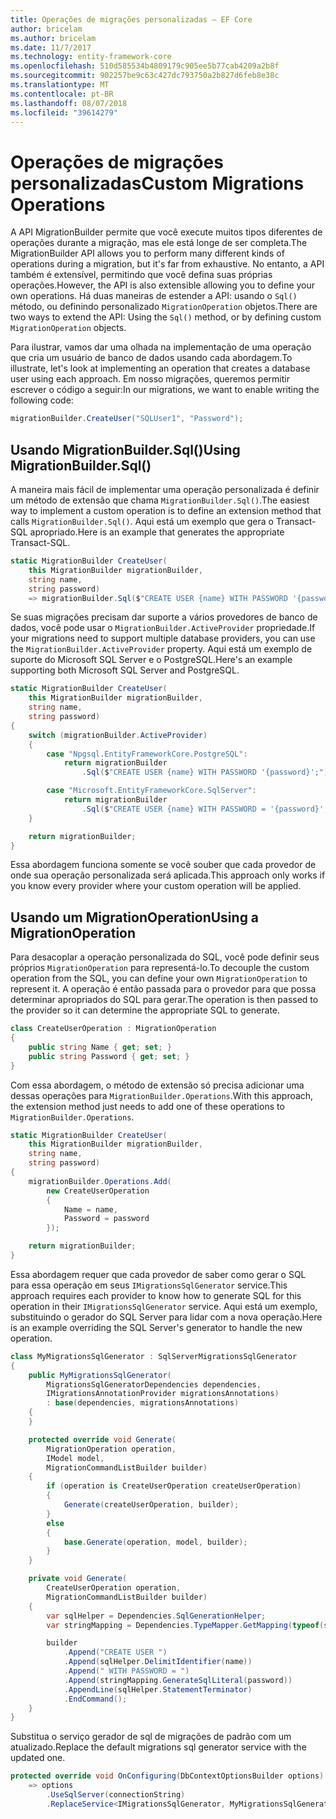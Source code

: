 ```yaml
---
title: Operações de migrações personalizadas – EF Core
author: bricelam
ms.author: bricelam
ms.date: 11/7/2017
ms.technology: entity-framework-core
ms.openlocfilehash: 510d585534b4809179c905ee5b77cab4209a2b8f
ms.sourcegitcommit: 902257be9c63c427dc793750a2b827d6feb8e38c
ms.translationtype: MT
ms.contentlocale: pt-BR
ms.lasthandoff: 08/07/2018
ms.locfileid: "39614279"
---
```

<a name="custom-migrations-operations"></a><span data-ttu-id="18fcb-102">Operações de migrações personalizadas</span><span class="sxs-lookup"><span data-stu-id="18fcb-102">Custom Migrations Operations</span></span>
============================
<span data-ttu-id="18fcb-103">A API MigrationBuilder permite que você execute muitos tipos diferentes de operações durante a migração, mas ele está longe de ser completa.</span><span class="sxs-lookup"><span data-stu-id="18fcb-103">The MigrationBuilder API allows you to perform many different kinds of operations during a migration, but it's far from exhaustive.</span></span> <span data-ttu-id="18fcb-104">No entanto, a API também é extensível, permitindo que você defina suas próprias operações.</span><span class="sxs-lookup"><span data-stu-id="18fcb-104">However, the API is also extensible allowing you to define your own operations.</span></span> <span data-ttu-id="18fcb-105">Há duas maneiras de estender a API: usando o `Sql()` método, ou definindo personalizado `MigrationOperation` objetos.</span><span class="sxs-lookup"><span data-stu-id="18fcb-105">There are two ways to extend the API: Using the `Sql()` method, or by defining custom `MigrationOperation` objects.</span></span>

<span data-ttu-id="18fcb-106">Para ilustrar, vamos dar uma olhada na implementação de uma operação que cria um usuário de banco de dados usando cada abordagem.</span><span class="sxs-lookup"><span data-stu-id="18fcb-106">To illustrate, let's look at implementing an operation that creates a database user using each approach.</span></span> <span data-ttu-id="18fcb-107">Em nosso migrações, queremos permitir escrever o código a seguir:</span><span class="sxs-lookup"><span data-stu-id="18fcb-107">In our migrations, we want to enable writing the following code:</span></span>

``` csharp
migrationBuilder.CreateUser("SQLUser1", "Password");
```

<a name="using-migrationbuildersql"></a><span data-ttu-id="18fcb-108">Usando MigrationBuilder.Sql()</span><span class="sxs-lookup"><span data-stu-id="18fcb-108">Using MigrationBuilder.Sql()</span></span>
----------------------------
<span data-ttu-id="18fcb-109">A maneira mais fácil de implementar uma operação personalizada é definir um método de extensão que chama `MigrationBuilder.Sql()`.</span><span class="sxs-lookup"><span data-stu-id="18fcb-109">The easiest way to implement a custom operation is to define an extension method that calls `MigrationBuilder.Sql()`.</span></span>
<span data-ttu-id="18fcb-110">Aqui está um exemplo que gera o Transact-SQL apropriado.</span><span class="sxs-lookup"><span data-stu-id="18fcb-110">Here is an example that generates the appropriate Transact-SQL.</span></span>

``` csharp
static MigrationBuilder CreateUser(
    this MigrationBuilder migrationBuilder,
    string name,
    string password)
    => migrationBuilder.Sql($"CREATE USER {name} WITH PASSWORD '{password}';");
```

<span data-ttu-id="18fcb-111">Se suas migrações precisam dar suporte a vários provedores de banco de dados, você pode usar o `MigrationBuilder.ActiveProvider` propriedade.</span><span class="sxs-lookup"><span data-stu-id="18fcb-111">If your migrations need to support multiple database providers, you can use the `MigrationBuilder.ActiveProvider` property.</span></span> <span data-ttu-id="18fcb-112">Aqui está um exemplo de suporte do Microsoft SQL Server e o PostgreSQL.</span><span class="sxs-lookup"><span data-stu-id="18fcb-112">Here's an example supporting both Microsoft SQL Server and PostgreSQL.</span></span>

``` csharp
static MigrationBuilder CreateUser(
    this MigrationBuilder migrationBuilder,
    string name,
    string password)
{
    switch (migrationBuilder.ActiveProvider)
    {
        case "Npgsql.EntityFrameworkCore.PostgreSQL":
            return migrationBuilder
                .Sql($"CREATE USER {name} WITH PASSWORD '{password}';");

        case "Microsoft.EntityFrameworkCore.SqlServer":
            return migrationBuilder
                .Sql($"CREATE USER {name} WITH PASSWORD = '{password}';");
    }

    return migrationBuilder;
}
```

<span data-ttu-id="18fcb-113">Essa abordagem funciona somente se você souber que cada provedor de onde sua operação personalizada será aplicada.</span><span class="sxs-lookup"><span data-stu-id="18fcb-113">This approach only works if you know every provider where your custom operation will be applied.</span></span>

<a name="using-a-migrationoperation"></a><span data-ttu-id="18fcb-114">Usando um MigrationOperation</span><span class="sxs-lookup"><span data-stu-id="18fcb-114">Using a MigrationOperation</span></span>
---------------------------
<span data-ttu-id="18fcb-115">Para desacoplar a operação personalizada do SQL, você pode definir seus próprios `MigrationOperation` para representá-lo.</span><span class="sxs-lookup"><span data-stu-id="18fcb-115">To decouple the custom operation from the SQL, you can define your own `MigrationOperation` to represent it.</span></span> <span data-ttu-id="18fcb-116">A operação é então passada para o provedor para que possa determinar apropriados do SQL para gerar.</span><span class="sxs-lookup"><span data-stu-id="18fcb-116">The operation is then passed to the provider so it can determine the appropriate SQL to generate.</span></span>

``` csharp
class CreateUserOperation : MigrationOperation
{
    public string Name { get; set; }
    public string Password { get; set; }
}
```

<span data-ttu-id="18fcb-117">Com essa abordagem, o método de extensão só precisa adicionar uma dessas operações para `MigrationBuilder.Operations`.</span><span class="sxs-lookup"><span data-stu-id="18fcb-117">With this approach, the extension method just needs to add one of these operations to `MigrationBuilder.Operations`.</span></span>

``` csharp
static MigrationBuilder CreateUser(
    this MigrationBuilder migrationBuilder,
    string name,
    string password)
{
    migrationBuilder.Operations.Add(
        new CreateUserOperation
        {
            Name = name,
            Password = password
        });

    return migrationBuilder;
}
```

<span data-ttu-id="18fcb-118">Essa abordagem requer que cada provedor de saber como gerar o SQL para essa operação em seus `IMigrationsSqlGenerator` service.</span><span class="sxs-lookup"><span data-stu-id="18fcb-118">This approach requires each provider to know how to generate SQL for this operation in their `IMigrationsSqlGenerator` service.</span></span> <span data-ttu-id="18fcb-119">Aqui está um exemplo, substituindo o gerador do SQL Server para lidar com a nova operação.</span><span class="sxs-lookup"><span data-stu-id="18fcb-119">Here is an example overriding the SQL Server's generator to handle the new operation.</span></span>

``` csharp
class MyMigrationsSqlGenerator : SqlServerMigrationsSqlGenerator
{
    public MyMigrationsSqlGenerator(
        MigrationsSqlGeneratorDependencies dependencies,
        IMigrationsAnnotationProvider migrationsAnnotations)
        : base(dependencies, migrationsAnnotations)
    {
    }

    protected override void Generate(
        MigrationOperation operation,
        IModel model,
        MigrationCommandListBuilder builder)
    {
        if (operation is CreateUserOperation createUserOperation)
        {
            Generate(createUserOperation, builder);
        }
        else
        {
            base.Generate(operation, model, builder);
        }
    }

    private void Generate(
        CreateUserOperation operation,
        MigrationCommandListBuilder builder)
    {
        var sqlHelper = Dependencies.SqlGenerationHelper;
        var stringMapping = Dependencies.TypeMapper.GetMapping(typeof(string));

        builder
            .Append("CREATE USER ")
            .Append(sqlHelper.DelimitIdentifier(name))
            .Append(" WITH PASSWORD = ")
            .Append(stringMapping.GenerateSqlLiteral(password))
            .AppendLine(sqlHelper.StatementTerminator)
            .EndCommand();
    }
}
```

<span data-ttu-id="18fcb-120">Substitua o serviço gerador de sql de migrações de padrão com um atualizado.</span><span class="sxs-lookup"><span data-stu-id="18fcb-120">Replace the default migrations sql generator service with the updated one.</span></span>

``` csharp
protected override void OnConfiguring(DbContextOptionsBuilder options)
    => options
        .UseSqlServer(connectionString)
        .ReplaceService<IMigrationsSqlGenerator, MyMigrationsSqlGenerator>();
```
